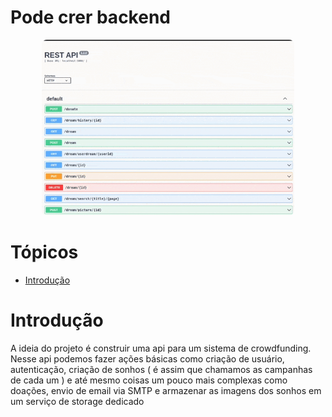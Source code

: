 # Pode crer backend

<p align="center">
<img  style="border-radius: 8px; width:80%;" src="./docs/readme_intro.gif"/>
</p>

# Tópicos
- [Introdução](#introdução)


# Introdução

A ideia do projeto é construir uma api para um sistema de crowdfunding. Nesse api podemos fazer ações básicas como criação de usuário, autenticação, criação de sonhos ( é assim que chamamos as campanhas de cada um ) e até mesmo coisas um pouco mais complexas como doações, envio de email via SMTP e armazenar as imagens dos sonhos em um serviço de storage dedicado
